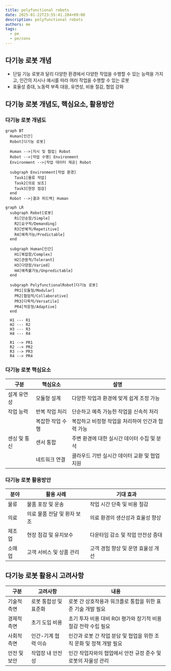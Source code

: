 ```yaml
---
title: polyfunctional robots
date: 2025-01-22T23:55:41.284+09:00
description: polyfunctional robots
authors: me
tags:
  - pe
  - pe/conv
---
```


## 다기능 로봇 개념

- 단일 기능 로봇과 달리 다양한 환경에서 다양한 작업을 수행할 수 있는 능력을 가지고, 인간의 지시나 예시를 따라 여러 작업을 수행할 수 있는 로봇
- 효율성 증대, 노동력 부족 대응, 유연성, 비용 절감, 협업 강화

## 다기능 로봇 개념도, 핵심요소, 활용방안

### 다기능 로봇 개념도

```mermaid
graph BT
  Human[인간]
  Robot[다기능 로봇]

  Human -->|지시 및 협업| Robot
  Robot -->|작업 수행| Environment
  Environment -->|작업 데이터 제공| Robot

  subgraph Environment[작업 환경]
    Task1[물류 작업]
    Task2[의료 보조]
    Task3[현장 점검]
  end
  Robot -->|결과 피드백| Human
```

```mermaid
graph LR
  subgraph Robot[로봇]
    R1[단순함/Simple]
    R2[요구적/Demanding]
    R3[반복적/Repetitive]
    R4[예측가능/Predictable]
  end

  subgraph Human[인간]
    H1[복잡함/Complex]
    H2[관용적/Tolerant]
    H3[다양함/Varied]
    H4[예측불가능/Unpredictable]
  end

  subgraph PolyfunctionalRobot[다기능 로봇]
    PR1[모듈형/Modular]
    PR2[협업적/Collaborative]
    PR3[다목적/Versatile]
    PR4[적응형/Adaptive]
  end

  H1 --- R1
  H2 --- R2
  H3 --- R3
  H4 --- R4

  R1 --> PR1
  R2 --> PR2
  R3 --> PR3
  R4 --> PR4

```

### 다기능 로봇 핵심요소

| 구분 | 핵심요소 | 설명 |
| --- | --- | --- |
| 설계 유연성 | 모듈형 설계 | 다양한 작업과 환경에 맞게 쉽게 조정 가능 |
| 작업 능력 | 반복 작업 처리 | 단순하고 예측 가능한 작업을 신속히 처리 |
| | 복잡한 작업 수행 | 복잡하고 비정형 작업을 처리하여 인간과 협력 가능 |
| 센싱 및 통신 | 센서 통합 | 주변 환경에 대한 실시간 데이터 수집 및 분석 |
| | 네트워크 연결 | 클라우드 기반 실시간 데이터 교환 및 협업 지원 |

### 다기능 로봇 활용방안

| 분야 | 활용 사례 | 기대 효과 |
| --- | --- | --- |
| 물류 | 물품 포장 및 운송 | 작업 시간 단축 및 비용 절감 |
| 의료 | 의료 물품 전달 및 환자 보조 | 의료 환경의 생산성과 효율성 향상 |
| 제조업 | 현장 점검 및 유지보수 | 다운타임 감소 및 작업 안전성 증대 |
| 소매업 | 고객 서비스 및 상품 관리 | 고객 경험 향상 및 운영 효율성 개선 |

## 다기능 로봇 활용시 고려사항

| 구분 | 고려사항 | 내용 |
| --- | --- | --- |
| 기술적 측면 | 로봇 통합성 및 표준화 | 로봇 간 상호작용과 워크플로 통합을 위한 표준 기술 개발 필요 |
| 경제적 측면 | 초기 도입 비용 | 초기 투자 비용 대비 ROI 평가와 장기적 비용 절감 전략 수립 필요 |
| 사회적 측면 | 인간-기계 협력 이슈 | 인간과 로봇 간 작업 분담 및 협업을 위한 조직 문화 및 정책 개발 필요 |
| 안전 및 보안 | 작업장 내 안전성 | 인간 작업자와의 협업에서 안전 규정 준수 및 로봇의 자율성 관리 |
